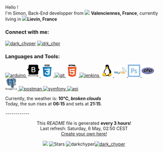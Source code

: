 <p>Hello !</br> I'm Simon, Back-End developper from <img src="https://cdn-icons-png.flaticon.com/512/197/197560.png" width="13"/> <b>Valenciennes, France</b>, currently living in <img src="https://cdn-icons-png.flaticon.com/512/197/197560.png" width="13"/><b>Lievin, France</b></p>

<h3 align="left">Connect with me:</h3>
<p align="left">
<a href="https://twitter.com/dark_chyper" target="blank"><img align="center" src="https://raw.githubusercontent.com/rahuldkjain/github-profile-readme-generator/master/src/images/icons/Social/twitter.svg" alt="dark_chyper" height="30" width="40" /></a>
<a href="https://instagram.com/drk_chpr" target="blank"><img align="center" src="https://raw.githubusercontent.com/rahuldkjain/github-profile-readme-generator/master/src/images/icons/Social/instagram.svg" alt="drk_chpr" height="30" width="40" /></a>
</p>

<h3 align="left">Languages and Tools:</h3>
<p align="left"> 
    <a href="https://www.arduino.cc/" target="_blank" rel="noreferrer"> <img src="https://cdn.worldvectorlogo.com/logos/arduino-1.svg" alt="arduino" width="40" height="40"/> </a>
    <a href="https://getbootstrap.com" target="_blank" rel="noreferrer"> <img src="https://raw.githubusercontent.com/devicons/devicon/master/icons/bootstrap/bootstrap-plain-wordmark.svg" alt="bootstrap" width="40" height="40"/> </a>
 <a href="https://www.w3schools.com/css/" target="_blank" rel="noreferrer"> <img src="https://raw.githubusercontent.com/devicons/devicon/master/icons/css3/css3-original-wordmark.svg" alt="css3" width="40" height="40"/> </a>
 <a href="https://git-scm.com/" target="_blank" rel="noreferrer"> <img src="https://www.vectorlogo.zone/logos/git-scm/git-scm-icon.svg" alt="git" width="40" height="40"/> </a>
 <a href="https://www.w3.org/html/" target="_blank" rel="noreferrer"> <img src="https://raw.githubusercontent.com/devicons/devicon/master/icons/html5/html5-original-wordmark.svg" alt="html5" width="40" height="40"/> </a>
 <a href="https://www.jenkins.io" target="_blank" rel="noreferrer"> <img src="https://www.vectorlogo.zone/logos/jenkins/jenkins-icon.svg" alt="jenkins" width="40" height="40"/> </a>
 <a href="https://www.linux.org/" target="_blank" rel="noreferrer"> <img src="https://raw.githubusercontent.com/devicons/devicon/master/icons/linux/linux-original.svg" alt="linux" width="40" height="40"/> </a>
 <a href="https://www.mysql.com/" target="_blank" rel="noreferrer"> <img src="https://raw.githubusercontent.com/devicons/devicon/master/icons/mysql/mysql-original-wordmark.svg" alt="mysql" width="40" height="40"/> </a>
 <a href="https://www.photoshop.com/en" target="_blank" rel="noreferrer"> <img src="https://raw.githubusercontent.com/devicons/devicon/master/icons/photoshop/photoshop-line.svg" alt="photoshop" width="40" height="40"/> </a>
 <a href="https://www.php.net" target="_blank" rel="noreferrer"> <img src="https://raw.githubusercontent.com/devicons/devicon/master/icons/php/php-original.svg" alt="php" width="40" height="40"/> </a>
 <a href="https://www.postgresql.org" target="_blank" rel="noreferrer"> <img src="https://raw.githubusercontent.com/devicons/devicon/master/icons/postgresql/postgresql-original-wordmark.svg" alt="postgresql" width="40" height="40"/> </a>
 <a href="https://postman.com" target="_blank" rel="noreferrer"> <img src="https://www.vectorlogo.zone/logos/getpostman/getpostman-icon.svg" alt="postman" width="40" height="40"/> </a>
 <a href="https://symfony.com" target="_blank" rel="noreferrer"> <img src="https://symfony.com/logos/symfony_black_03.svg" alt="symfony" width="40" height="40"/> </a>
 <a href="https://api-platform.com/" target="_blank" rel="noreferrer"><img alt="api" src="https://img.shields.io/badge/-API-2FC1C1?style=flat" /></a>
 </p>
Currently, the weather is: <b> 10°C, <i>broken clouds</i></b>
</br>Today, the sun rises at <b>06:15</b> and sets at <b>21:15</b>.
</p>
------------
<p align="center">This <i>README</i> file is generated <b>every 3 hours</b>!</br>Last refresh: Saturday, 6 May, 02:50 CEST<br /><a href="https://medium.com/@th.guibert/how-to-create-a-self-updating-readme-md-for-your-github-profile-f8b05744ca91">Create your own here!</a></p>
<p align="center"><img src="https://github.com/DarkChyper/DarkChyper/workflows/README%20build/badge.svg" /> <img alt="Stars" src="https://img.shields.io/github/stars/DarkChyper/DarkChyper?style=flat-square&labelColor=343b41"/> <img src="https://komarev.com/ghpvc/?username=darkchyper&label=Profile%20views&color=0e75b6&style=flat" alt="darkchyper" /><a href="https://twitter.com/dark_chyper" target="blank"><img src="https://img.shields.io/twitter/follow/dark_chyper?logo=twitter&style=for-the-badge" alt="dark_chyper" /></a></p>
